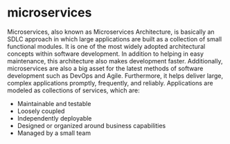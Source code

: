 # microservices

Microservices, also known as Microservices Architecture, is basically an SDLC approach in which large applications are built as a collection of small functional modules. It is one of the most widely adopted architectural concepts within software development. In addition to helping in easy maintenance, this architecture also makes development faster. Additionally, microservices are also a big asset for the latest methods of software development such as DevOps and Agile. Furthermore, it helps deliver large, complex applications promptly, frequently, and reliably. Applications are modeled as collections of services, which are: 

- Maintainable and testable
- Loosely coupled
- Independently deployable
- Designed or organized around business capabilities
- Managed by a small team
